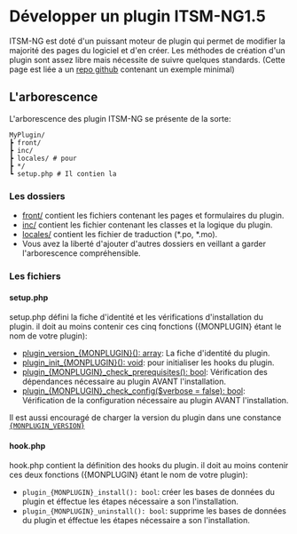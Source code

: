 # Développer un plugin ITSM-NG1.5

ITSM-NG est doté d'un puissant moteur de plugin qui permet de modifier la majorité des pages du logiciel et d'en créer.
Les méthodes de création d'un plugin sont assez libre mais nécessite de suivre quelques standards.
(Cette page est liée a un [repo github](https://github.com/AntoineLemarchand/examplePlugin) contenant un exemple minimal)

## L'arborescence
L'arborescence des plugin ITSM-NG se présente de la sorte:
```
MyPlugin/
┣ front/
┣ inc/
┣ locales/ # pour 
┣ */
┗ setup.php # Il contien la 
```

### Les dossiers
* [front/](https://github.com/AntoineLemarchand/examplePlugin/tree/main/front) contient les fichiers contenant les pages et formulaires du plugin.
* [inc/](https://github.com/AntoineLemarchand/examplePlugin/tree/main/inc) contient les fichier contenant les classes et la logique du plugin.
* [locales/](https://github.com/AntoineLemarchand/examplePlugin/tree/main/locales) contient les fichier de traduction (*.po, *.mo).
* Vous avez la liberté d'ajouter d'autres dossiers en veillant a garder l'arborescence compréhensible.

### Les fichiers

#### setup.php
setup.php défini la fiche d'identité et les vérifications d'installation du plugin.
il doit au moins contenir ces cinq fonctions ({MONPLUGIN} étant le nom de votre plugin):

* [plugin_version_{MONPLUGIN}(): array](https://github.com/AntoineLemarchand/examplePlugin/blob/main/setup.php#L40): La fiche d'identité du plugin.
* [plugin_init_{MONPLUGIN}(): void](https://github.com/AntoineLemarchand/examplePlugin/blob/main/setup.php#L81): pour initialiser les hooks du plugin.
* [plugin_{MONPLUGIN}_check_prerequisites(): bool](https://github.com/AntoineLemarchand/examplePlugin/blob/main/setup.php#L63): Vérification des dépendances nécessaire au plugin AVANT l'installation.
* [plugin_{MONPLUGIN}_check_config($verbose = false): bool](https://github.com/AntoineLemarchand/examplePlugin/blob/main/setup.php#L72): Vérification de la configuration nécessaire au plugin AVANT l'installation.

Il est aussi encouragé de charger la version du plugin dans une constance [`{MONPLUGIN_VERSION}`](https://github.com/AntoineLemarchand/examplePlugin/blob/main/setup.php#L30)

#### hook.php
hook.php contient la définition des hooks du plugin.
il doit au moins contenir ces deux fonctions ({MONPLUGIN} étant le nom de votre plugin):

* `plugin_{MONPLUGIN}_install(): bool`: créer les bases de données du plugin et éffectue les étapes nécessaire a son l'installation.
* `plugin_{MONPLUGIN}_uninstall(): bool`: supprime les bases de données du plugin et éffectue les étapes nécessaire a son l'installation.
